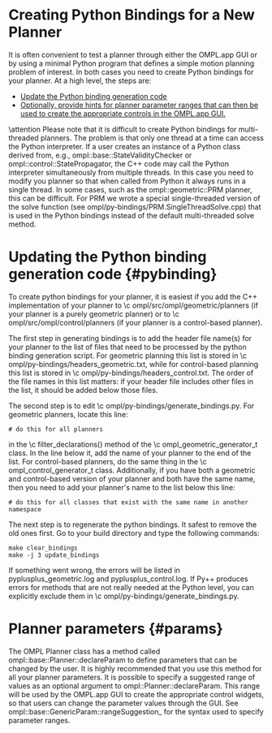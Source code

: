 # Creating Python Bindings for a New Planner

It is often convenient to test a planner through either the OMPL.app GUI or by using a minimal Python program that defines a simple motion planning problem of interest. In both cases you need to create Python bindings for your planner. At a high level, the steps are:

- [Update the Python binding generation code](#pybinding)
- [Optionally, provide hints for planner parameter ranges that can then be used to create the appropriate controls in the OMPL.app GUI.](#params)

\attention
Please note that it is difficult to create Python bindings for multi-threaded planners. The problem is that only one thread at a time can access the Python interpreter. If a user creates an instance of a Python class derived from, e.g., ompl::base::StateValidityChecker or ompl::control::StatePropagator, the C++ code may call the Python interpreter simultaneously from multiple threads. In this case you need to modify you planner so that when called from Python it always runs in a single thread. In some cases, such as the ompl::geometric::PRM planner, this can be difficult. For PRM we wrote a special single-threaded version of the solve function (see ompl/py-bindings/PRM.SingleThreadSolve.cpp) that is used in the Python bindings instead of the default multi-threaded solve method.

# Updating the Python binding generation code {#pybinding}

To create python bindings for your planner, it is easiest if you add the C++ implementation of your planner to \c ompl/src/ompl/geometric/planners (if your planner is a purely geometric planner) or to \c ompl/src/ompl/control/planners (if your planner is a control-based planner).

The first step in generating bindings is to add the header file name(s) for your planner to the list of files that need to be processed by the python binding generation script. For geometric planning this list is stored in \c ompl/py-bindings/headers_geometric.txt, while for control-based planning this list is stored in \c ompl/py-bindings/headers_control.txt. The order of the file names in this list matters: if your header file includes other files in the list, it should be added below those files.

The second step is to edit \c ompl/py-bindings/generate_bindings.py. For geometric planners, locate this line:

    # do this for all planners

in the \c filter_declarations() method of the \c ompl_geometric_generator_t class. In the line below it, add the name of your planner to the end of the list. For control-based planners, do the same thing in the \c ompl_control_generator_t class. Additionally, if you have both a geometric and control-based version of your planner and both have the same name, then you need to add your planner's name to the list below this line:

    # do this for all classes that exist with the same name in another namespace

The next step is to regenerate the python bindings. It safest to remove the old ones first. Go to your build directory and type the following commands:

    make clear_bindings
    make -j 3 update_bindings

If something went wrong, the errors will be listed in pyplusplus_geometric.log and pyplusplus_control.log. If Py++ produces errors for methods that are not really needed at the Python level, you can explicitly exclude them in \c ompl/py-bindings/generate_bindings.py.

# Planner parameters {#params}

The OMPL Planner class has a method called ompl::base::Planner::declareParam to define parameters that can be changed by the user. It is highly recommended that you use this method for all your planner parameters. It is possible to specify a suggested range of values as an optional argument to ompl::Planner::declareParam. This range will be used by the OMPL.app GUI to create the appropriate control widgets, so that users can change the parameter values through the GUI. See ompl::base::GenericParam::rangeSuggestion_ for the syntax used to specify parameter ranges.
